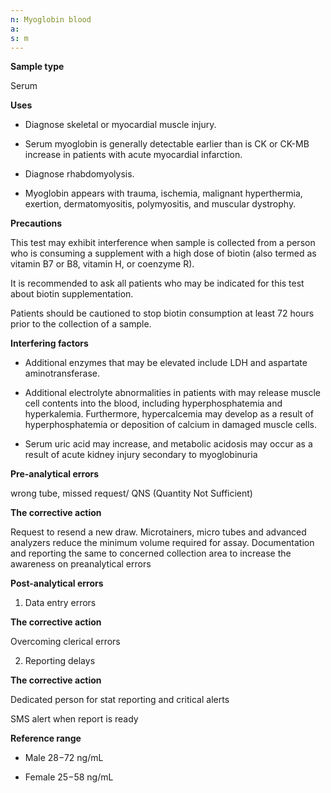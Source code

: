 ```yaml
---
n: Myoglobin blood
a: 
s: m
---
```



__Sample type__

Serum

__Uses__

-	Diagnose skeletal or myocardial muscle injury.

-	Serum myoglobin is generally detectable earlier than is CK or CK-MB increase in patients with acute myocardial infarction. 

-	Diagnose rhabdomyolysis.

-	Myoglobin appears with trauma, ischemia, malignant hyperthermia, exertion, dermatomyositis, polymyositis, and muscular dystrophy.

__Precautions__

This test may exhibit interference when sample is collected from a person who is consuming a supplement with a high dose of biotin (also termed as vitamin B7 or B8, vitamin H, or coenzyme R).

It is recommended to ask all patients who may be indicated for this test about biotin supplementation. 

Patients should be cautioned to stop biotin consumption at least 72 hours prior to the collection of a sample.

__Interfering factors__

-	Additional enzymes that may be elevated include LDH and aspartate aminotransferase.

-	Additional electrolyte abnormalities in patients with may release muscle cell contents into the blood, including hyperphosphatemia and hyperkalemia. Furthermore, hypercalcemia may develop as a result of hyperphosphatemia or deposition of calcium in damaged muscle cells.

-	Serum uric acid may increase, and metabolic acidosis may occur as a result of acute kidney injury secondary to myoglobinuria

__Pre-analytical errors__

wrong tube, missed request/ QNS (Quantity Not Sufficient)

__The corrective action__

Request to resend a new draw. Microtainers, micro tubes and advanced analyzers reduce the minimum volume required for assay. Documentation and reporting the same to concerned collection area to increase the awareness on preanalytical errors

__Post-analytical errors__

1.	Data entry errors 

__The corrective action__

Overcoming clerical errors 

2.	Reporting delays 

__The corrective action__

Dedicated person for stat reporting and critical alerts 

SMS alert when report is ready 


__Reference range__

-	Male 28−72 ng/mL

-   Female 25−58 ng/mL